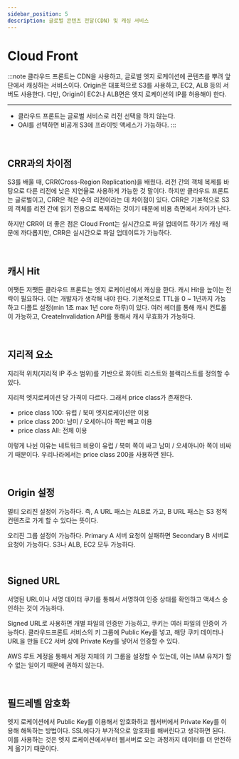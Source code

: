 ```yaml
---
sidebar_position: 5
description: 글로벌 콘텐츠 전달(CDN) 및 캐싱 서비스
---
```


# Cloud Front

:::note
클라우드 프론트는 CDN을 사용하고, 글로벌 엣지 로케이션에 콘텐츠를 뿌려 앞단에서 캐싱하는 서비스이다. Origin은 대표적으로 S3를 사용하고, EC2, ALB 등의 서버도 사용한다. 다만, Origin이 EC2나 ALB면은 엣지 로케이션의 IP를 허용해야 한다.

---

* 클라우드 프론트는 글로벌 서비스로 리전 선택을 하지 않는다.
* OAI를 선택하면 비공개 S3에 프라이빗 액세스가 가능하다.
:::

<br />

## CRR과의 차이점

S3를 배울 때, CRR(Cross-Region Replication)을 배웠다. 리전 간의 객체 복제를 바탕으로 다른 리전에 낮은 지연율로 사용하게 가능한 것 말이다. 하지만 클라우드 프론트는 글로벌이고, CRR은 적은 수의 리전이라는 데 차이점이 있다. CRR은 기본적으로 S3의 객체를 리전 간에 읽기 전용으로 복제하는 것이기 때문에 비용 측면에서 차이가 난다.

 하지만 CRR이 더 좋은 점은 Cloud Front는 실시간으로 파일 업데이트 하기가 캐싱 때문에 까다롭지만, CRR은 실시간으로 파일 업데이트가 가능하다.

<br />

## 캐시 Hit

어쨋든 저쨋든 클라우드 프론트는 엣지 로케이션에서 캐싱을 한다. 캐시 Hit을 높이는 전략이 필요하다. 이는 개발자가 생각해 내야 한다. 기본적으로 TTL을 0 ~ 1년까지 가능하고 디폴트 설정(min 1초 max 1년 core 하루)이 있다. 여러 헤더를 통해 캐시 컨트롤이 가능하고, CreateInvalidation API를 통해서 캐시 무효화가 가능하다.

<br />

## 지리적 요소

지리적 위치(지리적 IP 주소 범위)를 기반으로 화이트 리스트와 블랙리스트를 정의할 수 있다. 

지리적 엣지로케이션 당 가격이 다르다. 그래서 price class가 존재한다.

* price class 100: 유럽 / 북미 엣지로케이션만 이용
* price class 200: 남미 / 오세아니아 쪽만 빼고 이용
* price class All: 전체 이용

이렇게 나뉜 이유는 네트워크 비용이 유럽 / 북미 쪽이 싸고 남미 / 오세아니아 쪽이 비싸기 때문이다. 우리나라에서는 price class 200을 사용하면 된다.

<br />

## Origin 설정

멀티 오리진 설정이 가능하다. 즉, A URL 패스는 ALB로 가고, B URL 패스는 S3 정적 컨텐츠로 가게 할 수 있다는 뜻이다.

오리진 그룹 설정이 가능하다. Primary A 서버 요청이 실패하면 Secondary B 서버로 요청이 가능하다. S3나 ALB, EC2 모두 가능하다.

<br />

## Signed URL

서명된 URL이나 서명 데이터 쿠키를 통해서 서명하여 인증 상태를 확인하고 액세스 승인하는 것이 가능하다.

Signed URL로 사용하면 개별 파일의 인증만 가능하고, 쿠키는 여러 파일의 인증이 가능하다. 클라우드프론트 서비스의 키 그룹에 Public Key를 넣고, 해당 쿠키 데이터나 URL을 만들 EC2 서버 상에 Private Key를 넣어서 인증할 수 있다.

AWS 루트 계정을 통해서 계정 자체의 키 그룹을 설정할 수 있는데, 이는 IAM 유저가 할 수 없는 일이기 때문에 권하지 않는다.

<br />

## 필드레벨 암호화

엣지 로케이션에서 Public Key를 이용해서 암호화하고 웹서버에서 Private Key를 이용해 해독하는 방법이다. SSL에다가 부가적으로 암호화를 해버린다고 생각하면 된다. 이를 사용하는 것은 엣지 로케이션에서부터 웹서버로 오는 과정까지 데이터를 더 안전하게 옮기기 때문이다.